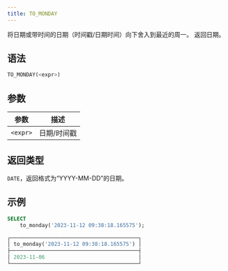 ```yaml
---
title: TO_MONDAY
---
```


将日期或带时间的日期（时间戳/日期时间）向下舍入到最近的周一。
返回日期。

## 语法

```sql
TO_MONDAY(<expr>)
```

## 参数

| 参数        | 描述        |
| ----------- | ----------- |
| `<expr>` | 日期/时间戳 |

## 返回类型

`DATE`，返回格式为“YYYY-MM-DD”的日期。

## 示例

```sql
SELECT
    to_monday('2023-11-12 09:38:18.165575');

┌─────────────────────────────────────────┐
│ to_monday('2023-11-12 09:38:18.165575') │
├─────────────────────────────────────────┤
│ 2023-11-06                              │
└─────────────────────────────────────────┘
```